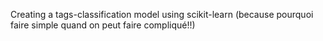 Creating a tags-classification model using scikit-learn (because pourquoi faire simple quand on peut faire compliqué!!)
